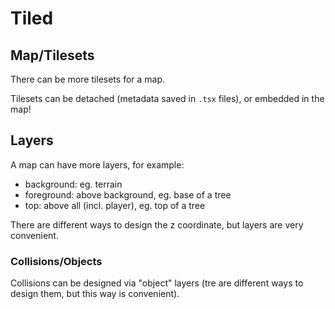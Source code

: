 # Tiled

## Map/Tilesets

There can be more tilesets for a map.

Tilesets can be detached (metadata saved in `.tsx` files), or embedded in the map!

## Layers

A map can have more layers, for example:

- background: eg. terrain
- foreground: above background, eg. base of a tree
- top: above all (incl. player), eg. top of a tree

There are different ways to design the z coordinate, but layers are very convenient.

### Collisions/Objects

Collisions can be designed via "object" layers (tre are different ways to design them, but this way is convenient).


